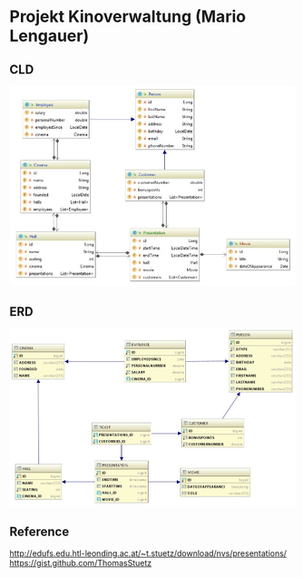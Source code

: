 # Projekt Kinoverwaltung (Mario Lengauer)
## CLD <br>
![CLD](CLD.JPG)

## ERD <br>
![ERD](ERD.JPG)

## Reference
http://edufs.edu.htl-leonding.ac.at/~t.stuetz/download/nvs/presentations/
https://gist.github.com/ThomasStuetz